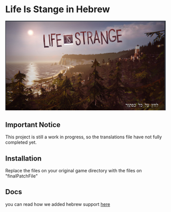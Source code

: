 # Life Is Stange in Hebrew

![game](game.png 'game')

## **Important Notice**

This project is still a work in progress, so the translations file have not fully completed yet.

## Installation

Replace the files on your original game directory with the files on "finalPatchFile"

## Docs

you can read how we added hebrew support [here](https://github.com/adventurebrew/ueworks/blob/main/Life%20Is%20Strange/docs/How%20we%20added%20hebrew%20support.md)
